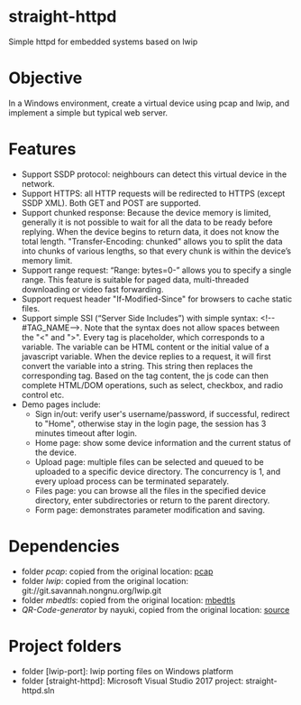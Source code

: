# straight-httpd

Simple httpd for embedded systems based on lwip

# Objective

In a Windows environment, create a virtual device using pcap and lwip, and implement a simple but typical web server.

# Features

* Support SSDP protocol: neighbours can detect this virtual device in the network.
* Support HTTPS: all HTTP requests will be redirected to HTTPS (except SSDP XML). Both GET and POST are supported.
* Support chunked response: Because the device memory is limited, generally it is not possible to wait for all the data to be ready before replying. When the device begins to return data, it does not know the total length. "Transfer-Encoding: chunked" allows you to split the data into chunks of various lengths, so that every chunk is within the device’s memory limit.
* Support range request: “Range: bytes=0-” allows you to specify a single range. This feature is suitable for paged data, multi-threaded downloading or video fast forwarding.
* Support request header "If-Modified-Since" for browsers to cache static files.
* Support simple SSI (“Server Side Includes”) with simple syntax: \<!--#TAG_NAME--\>. Note that the syntax does not allow spaces between the "<" and ">". Every tag is placeholder, which corresponds to a variable. The variable can be HTML content or the initial value of a javascript variable. When the device replies to a request, it will first convert the variable into a string. This string then replaces the corresponding tag. Based on the tag content, the js code can then complete HTML/DOM operations, such as select, checkbox, and radio control etc.
* Demo pages include:
  * Sign in/out: verify user's username/password, if successful, redirect to "Home", otherwise stay in the login page, the session has 3 minutes timeout after login.
  * Home page:  show some device information and the current status of the device.
  * Upload page: multiple files can be selected and queued to be uploaded to a specific device directory. The concurrency is 1, and every upload process can be terminated separately.
  * Files page: you can browse all the files in the specified device directory, enter subdirectories or return to the parent directory.
  * Form page: demonstrates parameter modification and saving.

# Dependencies

* folder *pcap*: copied from the original location: [pcap](https://nmap.org/npcap/dist/npcap-sdk-1.04.zip)
* folder *lwip*: copied from the original location: git://git.savannah.nongnu.org/lwip.git
* folder *mbedtls*: copied from the original location: [mbedtls](https://github.com/ARMmbed/mbedtls.git)
* *QR-Code-generator* by nayuki, copied from the original location: [source](https://github.com/nayuki/QR-Code-generator/tree/a6ef65d237628a03dee3ae1df592df9a3359204d/javascript)

# Project folders

* folder [lwip-port]: lwip porting files on Windows platform
* folder [straight-httpd]: Microsoft Visual Studio 2017 project: straight-httpd.sln
